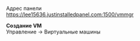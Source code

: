 Адрес панели  
https://lee15636.justinstalledpanel.com:1500/vmmgr  

**Создание VM**  
Управление -> Виртуальные машины  
